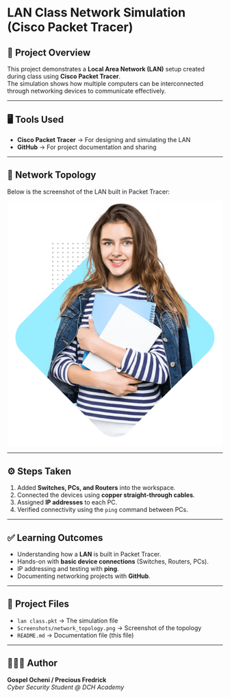 # LAN Class Network Simulation (Cisco Packet Tracer)

## 📌 Project Overview
This project demonstrates a **Local Area Network (LAN)** setup created during class using **Cisco Packet Tracer**.  
The simulation shows how multiple computers can be interconnected through networking devices to communicate effectively.

---

## 🖥️ Tools Used
- **Cisco Packet Tracer** → For designing and simulating the LAN  
- **GitHub** → For project documentation and sharing  

---

## 📡 Network Topology
Below is the screenshot of the LAN built in Packet Tracer:

![Network Topology](https://github.com/Gospellinx/Network-Topology/blob/main/screenshot/me.png)

---

## ⚙️ Steps Taken
1. Added **Switches, PCs, and Routers** into the workspace.  
2. Connected the devices using **copper straight-through cables**.  
3. Assigned **IP addresses** to each PC.  
4. Verified connectivity using the `ping` command between PCs.  

---

## ✅ Learning Outcomes
- Understanding how a **LAN** is built in Packet Tracer.  
- Hands-on with **basic device connections** (Switches, Routers, PCs).  
- IP addressing and testing with **ping**.  
- Documenting networking projects with **GitHub**.  

---

## 📂 Project Files
- `lan class.pkt` → The simulation file  
- `Screenshots/network_topology.png` → Screenshot of the topology  
- `README.md` → Documentation file (this file)  

---

## 👨🏽‍💻 Author
**Gospel Ocheni / Precious Fredrick**  
*Cyber Security Student @ DCH Academy*